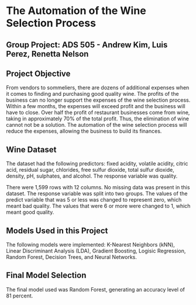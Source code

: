 # The Automation of the Wine Selection Process

## Group Project: ADS 505 - Andrew Kim, Luis Perez, Renetta Nelson

## Project Objective

From vendors to sommeliers, there are dozens of additional expenses when it comes to finding and 
purchasing good quality wine. The profits of the business can no longer support the expenses of the
wine selection process. Within a few months, the expenses will exceed profit and the business will have 
to close. Over half the profit of restaurant businesses come from wine, taking in approximately 70% of 
the total profit. Thus, the elimination of wine cannot not be a solution. The automation of the wine 
selection process will reduce the expenses, allowing the business to build its finances. 

## Wine Dataset

The dataset had the following predictors: fixed acidity, volatile acidity, citric acid, residual sugar, chlorides,
free sulfur dioxide, total sulfur dioxide, density, pH, sulphates, and alcohol. The response variable was quality.

There were 1,599 rows with 12 columns. No missing data was present in this dataset. The response variable was split into two 
groups. The values of the predict variable that was 5 or less was changed to represent zero, which meant bad quality. The values
that were 6 or more were changed to 1, which meant good quality.

## Models Used in this Project

The following models were implemented: K-Nearest Neighbors (kNN), Linear Discriminant Analysis (LDA), Gradient Boosting, 
Logisic Regression, Random Forest, Decision Trees, and Neural Networks.

## Final Model Selection

The final model used was Random Forest, generating an accuracy level of 81 percent.
